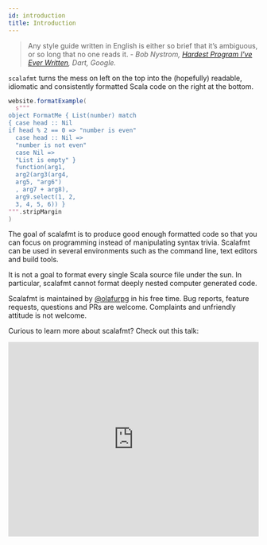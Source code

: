```yaml
---
id: introduction
title: Introduction
---
```


> Any style guide written in English is either so brief that it’s ambiguous, or
> so long that no one reads it.
> <cite>- Bob Nystrom, [Hardest Program I've Ever Written][bob], Dart, Google.</cite>

`scalafmt` turns the mess <span class='widescreen-only'>on left</span>
<span class='non-widescreen-only'>on the top</span> into the (hopefully)
readable, idiomatic and consistently formatted Scala code
<span class='widescreen-only'> on the right</span>
<span class='non-widescreen-only'>at the bottom</span>.

```scala mdoc:passthrough
website.formatExample(
  s"""
object FormatMe { List(number) match
{ case head :: Nil
if head % 2 == 0 => "number is even"
  case head :: Nil =>
  "number is not even"
  case Nil =>
  "List is empty" }
  function(arg1,
  arg2(arg3(arg4,
  arg5, "arg6")
  , arg7 + arg8),
  arg9.select(1, 2,
  3, 4, 5, 6)) }
""".stripMargin
)
```

The goal of scalafmt is to produce good enough formatted code so that you can
focus on programming instead of manipulating syntax trivia. Scalafmt can be used
in several environments such as the command line, text editors and build tools.

It is not a goal to format every single Scala source file under the sun. In
particular, scalafmt cannot format deeply nested computer generated code.

Scalafmt is maintained by [@olafurpg](https://twitter.com/olafurpg) in his free
time. Bug reports, feature requests, questions and PRs are welcome. Complaints
and unfriendly attitude is not welcome.

Curious to learn more about scalafmt? Check out this talk:

<iframe src="https://player.vimeo.com/video/165929294" width="100%" style="height: 28em;" frameborder="0" webkitallowfullscreen mozallowfullscreen allowfullscreen></iframe>

[bob]: http://journal.stuffwithstuff.com/2015/09/08/the-hardest-program-ive-ever-written/
